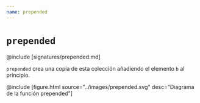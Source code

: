 ```yaml
---
name: prepended
---
```


# `prepended`

@include [signatures/prepended.md]

`prepended` crea una copia de esta colección añadiendo el elemento `b` al principio.

@include [figure.html source="../images/prepended.svg" desc="Diagrama de la función prepended"]
